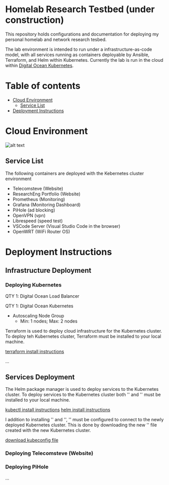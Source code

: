 # Homelab Research Testbed (under construction)

This repository holds configurations and documentation for deploying my personal homelab and network research tesbed.

The lab environment is intended to run under a infrastructure-as-code model, with all services running as containers deployable by Ansible, Terraform, and Helm within Kubernetes. Currently the lab is run in the cloud within [Digital Ocean Kubernetes](https://www.digitalocean.com/products/kubernetes/). 

# Table of contents

<!--ts-->

- [Cloud Environment](#cloud-environment)
  - [Service List](#service-list)
- [Deployment Instructions](#deployment-instructions)  
<!--te-->

# Cloud Environment

![alt text](https://github.com/stevenplatt/homelab/blob/main/cloud_k8s.jpg?raw=true)

  
## Service List

The following containers are deployed with the Kebernetes cluster environment

- Telecomsteve (Website)
- ResearchEng Portfolio (Website)
- Prometheus (Monitoring)
- Grafana (Monitoring Dashboard)
- PiHole (ad blocking)
- OpenVPN (vpn)
- Librespeed (speed test)
- VSCode Server (Visual Studio Code in the browser)
- OpenWRT (WiFi Router OS)
  
  
# Deployment Instructions

## Infrastructure Deployment
### Deploying Kubernetes

QTY 1: Digital Ocean Load Balancer  

QTY 1: Digital Ocean Kubernetes
- Autoscaling Node Group
  -  Min: 1 nodes; Max: 2 nodes 

Terraform is used to deploy cloud infrastructure for the Kubernetes cluster. 
To deploy teh Kubernetes cluster, Terraform must be installed to your local machine.

[terraform install instructions](https://learn.hashicorp.com/tutorials/terraform/install-cli)

...

## Services Deployment

The Helm package manager is used to deploy services to the Kubernetes cluster.
To deploy services to the Kubernetes cluster both '<kubectl>' and '<helm>' must be installed to your local machine. 

[kubectl install instructions](https://kubernetes.io/docs/tasks/tools/)
[helm install instructions](https://helm.sh/docs/intro/install/)

I addition to installing '<kubectl>' and '<helm>', '<kubectl>' must be configured to connect to the newly deployed Kubernetes cluster. This is done by downloading the new '<kubeconfig>' file created with the new Kubernetes cluster. 

[download kubeconfig file](https://docs.digitalocean.com/products/kubernetes/how-to/connect-to-cluster/)


### Deploying Telecomsteve (Website)

### Deploying PiHole


...
